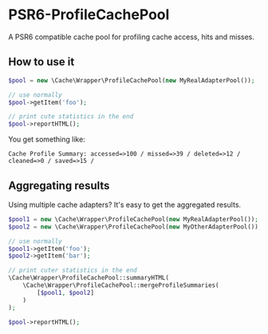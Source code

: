 # PSR6-ProfileCachePool
A PSR6 compatible cache pool for profiling cache access, hits and misses.

## How to use it

```php
$pool = new \Cache\Wrapper\ProfileCachePool(new MyRealAdapterPool());

// use normally
$pool->getItem('foo');

// print cute statistics in the end
$pool->reportHTML();
```

You get something like:

```
Cache Profile Summary: accessed=>100 / missed=>39 / deleted=>12 / cleaned=>0 / saved=>15 /
``` 


## Aggregating results

Using multiple cache adapters? It's easy to get the aggregated results.

```php
$pool1 = new \Cache\Wrapper\ProfileCachePool(new MyRealAdapterPool());
$pool2 = new \Cache\Wrapper\ProfileCachePool(new MyOtherAdapterPool());

// use normally
$pool1->getItem('foo');
$pool2->getItem('bar');

// print cuter statistics in the end
\Cache\Wrapper\ProfileCachePool::summaryHTML(
	\Cache\Wrapper\ProfileCachePool::mergeProfileSummaries(
		[$pool1, $pool2]
	)
);

$pool->reportHTML();
```

